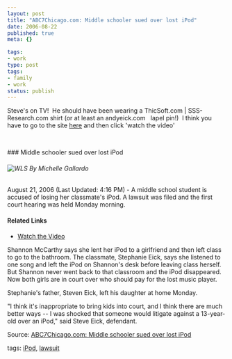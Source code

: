 ```yaml
---
layout: post
title: "ABC7Chicago.com: Middle schooler sued over lost iPod"
date: 2006-08-22
published: true
meta: {}

tags:
- work
type: post
tags:
- family
- work
status: publish
---
```



Steve's on TV!  He should have been wearing a ThicSoft.com | SSS-Research.com shirt (or at least an andyeick.com   lapel pin!)  I think you have to go to the site [here](http://abclocal.go.com/wls/story?section=local&id=4481456#) and then click 'watch the video'



 

 <!-- blockquote  --> ### Middle schooler sued over lost iPod

 ###### ![WLS](http://media.eick.us/2011/05/wls_byline.gif) By Michelle Gallardo



August 21, 2006 (Last Updated: 4:16 PM) - A middle school student is accused of losing her classmate's iPod. A lawsuit was filed and the first court hearing was held Monday morning.

#### Related Links

  - [Watch the Video](http://abclocal.go.com/wls/story?section=local&id=4481456#)



Shannon McCarthy says she lent her iPod to a girlfriend and then left class to go to the bathroom. The classmate, Stephanie Eick, says she listened to one song and left the iPod on Shannon's desk before leaving class herself. But Shannon never went back to that classroom and the iPod disappeared. Now both girls are in court over who should pay for the lost music player.



Stephanie's father, Steven Eick, left his daughter at home Monday.



"I think it's inappropriate to bring kids into court, and I think there are much better ways -- I was shocked that someone would litigate against a 13-year-old over an iPod," said Steve Eick, defendant.

<!-- endblockquote  -->

Source: [ABC7Chicago.com: Middle schooler sued over lost iPod](http://abclocal.go.com/wls/story?section=local&id=4481456#)



tags: [iPod](http://technorati.com/tag/iPod), [lawsuit](http://technorati.com/tag/lawsuit)

